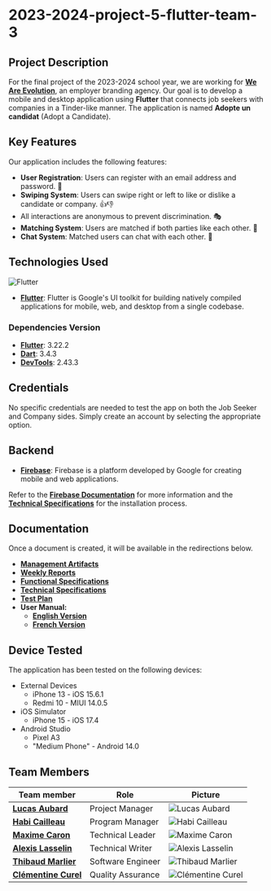 # 2023-2024-project-5-flutter-team-3

## Project Description

For the final project of the 2023-2024 school year, we are working for **[We Are Evolution](https://www.we-are-evolution.com)**, an employer branding agency. Our goal is to develop a mobile and desktop application using **Flutter** that connects job seekers with companies in a Tinder-like manner. The application is named **Adopte un candidat** (Adopt a Candidate).

## Key Features

Our application includes the following features:

- **User Registration**: Users can register with an email address and password. 📝
- **Swiping System**: Users can swipe right or left to like or dislike a candidate or company. 👍👎
- All interactions are anonymous to prevent discrimination. 🎭
- **Matching System**: Users are matched if both parties like each other. 🤝
- **Chat System**: Matched users can chat with each other. 💬

## Technologies Used

![Flutter](https://img.shields.io/badge/Flutter-02569B?style=for-the-badge&logo=flutter&logoColor=white)

- **[Flutter](https://flutter.dev/)**: Flutter is Google's UI toolkit for building natively compiled applications for mobile, web, and desktop from a single codebase.

### Dependencies Version

- **[Flutter](https://flutter.dev/)**: 3.22.2
- **[Dart](https://dart.dev/)**: 3.4.3
- **[DevTools](https://flutter.dev/docs/development/tools/devtools)**: 2.43.3

## Credentials

No specific credentials are needed to test the app on both the Job Seeker and Company sides. Simply create an account by selecting the appropriate option.

## Backend

- [**Firebase**](https://firebase.google.com/): Firebase is a platform developed by Google for creating mobile and web applications.

Refer to the [**Firebase Documentation**](./Documents/Firebase/Firebase.md) for more information and the **[Technical Specifications](./Documents/TechnicalSpecification/TechnicalSpecification.md)** for the installation process.

## Documentation

Once a document is created, it will be available in the redirections below.

- **[Management Artifacts](./Management/ManagementArtifacts)**
- **[Weekly Reports](./Management/WeeklyReports)**
- **[Functional Specifications](./Documents/FunctionalSpecification/FunctionalSpecification.md)**
- **[Technical Specifications](./Documents/TechnicalSpecification/TechnicalSpecification.md)**
- **[Test Plan](./Documents/TestPlan)**
- **User Manual:**
  - **[English Version](User_manual.pdf)**
  - **[French Version](Guide_d'utilisation.pdf)**


## Device Tested

The application has been tested on the following devices:

- External Devices
  - iPhone 13 - iOS 15.6.1
  - Redmi 10 - MIUI 14.0.5
- iOS Simulator
  - iPhone 15 - iOS 17.4
- Android Studio
  - Pixel A3
  - "Medium Phone" - Android 14.0

## Team Members

| Team member                                                                   | Role              | Picture                                                                        |
| ----------------------------------------------------------------------------- | ----------------- | ------------------------------------------------------------------------------ |
| **[Lucas Aubard](https://www.linkedin.com/in/lucas-aubard-596b37251/)**       | Project Manager   | ![Lucas Aubard](https://avatars.githubusercontent.com/u/114394236?s=96&v=4)    |
| **[Habi Cailleau](https://www.linkedin.com/in/habi-cailleau-3b72b5293/)**     | Program Manager   | ![Habi Cailleau](https://avatars.githubusercontent.com/u/145991425?s=96&v=4)   |
| **[Maxime Caron](https://www.linkedin.com/in/maxime-caron-dev/)**             | Technical Leader  | ![Maxime Caron](https://avatars.githubusercontent.com/u/145995231?s=96&v=4)    |
| **[Alexis Lasselin](https://www.linkedin.com/in/alexis-lasselin-318649251/)** | Technical Writer  | ![Alexis Lasselin](https://avatars.githubusercontent.com/u/114481578?s=96&v=4) |
| **[Thibaud Marlier](https://www.linkedin.com/in/thibaud-marlier/)**           | Software Engineer | ![Thibaud Marlier](https://avatars.githubusercontent.com/u/146005163?s=96&v=4) |
| **[Clémentine Curel](https://www.linkedin.com/in/clementine-curel/)**         | Quality Assurance | ![Clémentine Curel](https://avatars.githubusercontent.com/u/78617457?s=96&v=4) |